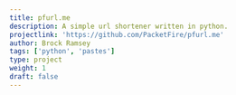 ```yaml
---
title: pfurl.me
description: A simple url shortener written in python.
projectlink: 'https://github.com/PacketFire/pfurl.me'
author: Brock Ramsey
tags: ['python', 'pastes']
type: project
weight: 1
draft: false
---
```

